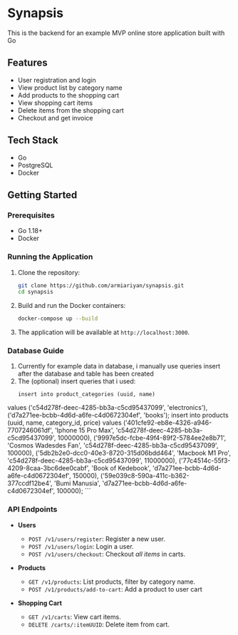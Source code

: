 # Synapsis

This is the backend for an example MVP online store application built with Go

## Features

- User registration and login
- View product list by category name
- Add products to the shopping cart
- View shopping cart items
- Delete items from the shopping cart
- Checkout and get invoice

## Tech Stack

- Go
- PostgreSQL
- Docker

## Getting Started

### Prerequisites

- Go 1.18+
- Docker

### Running the Application

1. Clone the repository:
    ```sh
    git clone https://github.com/armiariyan/synapsis.git
    cd synapsis
    ```

2. Build and run the Docker containers:
    ```sh
    docker-compose up --build
    ```

3. The application will be available at `http://localhost:3000`.

### Database Guide
1. Currently for example data in database, i manually use queries insert after the database and table has been created
2. The (optional) insert queries that i used:
    ```
    insert into product_categories (uuid, name)
values
    ('c54d278f-deec-4285-bb3a-c5cd95437099', 'electronics'),
    ('d7a271ee-bcbb-4d6d-a6fe-c4d0672304ef', 'books');
insert into products (uuid, name, category_id, price)
values
    ('401cfe92-eb8e-4326-a946-7707246061df', 'Iphone 15 Pro Max', 'c54d278f-deec-4285-bb3a-c5cd95437099', 10000000),
    ('9997e5dc-fcbe-49f4-89f2-5784ee2e8b71', 'Cosmos Wadesdes Fan', 'c54d278f-deec-4285-bb3a-c5cd95437099', 100000),
        ('5db2b2e0-dcc0-40e3-8720-315d06bdd464', 'Macbook M1 Pro', 'c54d278f-deec-4285-bb3a-c5cd95437099', 11000000),
        ('77c4514c-55f3-4209-8caa-3bc6dee0cabf', 'Book of Kedebook', 'd7a271ee-bcbb-4d6d-a6fe-c4d0672304ef', 150000),
    ('59e039c8-590a-411c-b362-377ccdf12be4', 'Bumi Manusia', 'd7a271ee-bcbb-4d6d-a6fe-c4d0672304ef', 100000);
    ```


### API Endpoints

- **Users**
  - `POST /v1/users/register`: Register a new user.
  - `POST /v1/users/login`: Login a user.
  - `POST /v1/users/checkout`: Checkout *all items* in carts.

- **Products**
  - `GET /v1/products`: List products, filter by category name.
  - `POST /v1/products/add-to-cart`: Add a product to user cart


- **Shopping Cart**
  - `GET /v1/carts`: View cart items.
  - `DELETE /carts/:itemUUID`: Delete item from cart.






